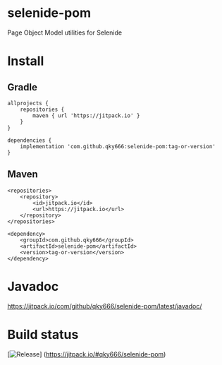 # selenide-pom
Page Object Model utilities for Selenide

# Install

## Gradle
```
allprojects {
    repositories {
        maven { url 'https://jitpack.io' }
    }
}

dependencies {
    implementation 'com.github.qky666:selenide-pom:tag-or-version'
}
```

## Maven
```
<repositories>
    <repository>
        <id>jitpack.io</id>
        <url>https://jitpack.io</url>
    </repository>
</repositories>

<dependency>
    <groupId>com.github.qky666</groupId>
    <artifactId>selenide-pom</artifactId>
    <version>tag-or-version</version>
</dependency>
```

# Javadoc
https://jitpack.io/com/github/qky666/selenide-pom/latest/javadoc/

# Build status
[![Release](https://jitpack.io/v/qky666/selenide-pom.svg)]
(https://jitpack.io/#qky666/selenide-pom)
